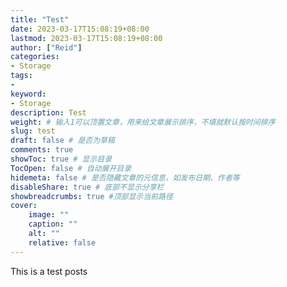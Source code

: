 ```yaml
---
title: "Test"
date: 2023-03-17T15:08:19+08:00
lastmod: 2023-03-17T15:08:19+08:00
author: ["Reid"]
categories: 
- Storage
tags: 
- 
keyword:
- Storage
description: Test
weight: # 输入1可以顶置文章，用来给文章展示排序，不填就默认按时间排序
slug: test
draft: false # 是否为草稿
comments: true
showToc: true # 显示目录
TocOpen: false # 自动展开目录
hidemeta: false # 是否隐藏文章的元信息，如发布日期、作者等
disableShare: true # 底部不显示分享栏
showbreadcrumbs: true #顶部显示当前路径
cover:
    image: ""
    caption: ""
    alt: ""
    relative: false
---
```


This is a test posts